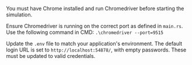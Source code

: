 You must have Chrome installed and run Chromedriver before starting the simulation.  

Ensure Chromedriver is running on the correct port as defined in `main.rs`. 
Use the following command in CMD: ``.\chromedriver --port=9515``  

Update the `.env` file to match your application's environment. The default login URL is set to `http://localhost:54878/`, with empty passwords. These must be updated to valid credentials.  
